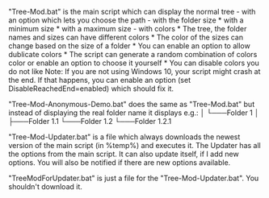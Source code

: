 "Tree-Mod.bat" is the main script which can display the normal tree
    - with an option which lets you choose the path
    - with the folder size
        * with a minimum size
        * with a maximum size
    - with colors
        * The tree, the folder names and sizes can have different colors
        * The color of the sizes can change based on the size of a folder
        * You can enable an option to allow dublicate colors
        * The script can generate a random combination of colors color or enable an option to choose it yourself
        * You can disable colors you do not like
  Note: If you are not using Windows 10, your script might crash at the end. If that happens, you can enable an option (set DisableReachedEnd=enabled) which should fix it.

"Tree-Mod-Anonymous-Demo.bat" does the same as "Tree-Mod.bat" but instead of displaying the real folder name it displays e.g.:
    │
    └───Folder 1
        │
        ├───Folder 1.1
        └───Folder 1.2
            └───Folder 1.2.1

"Tree-Mod-Updater.bat" is a file which always downloads the newest version of the main script (in %temp%) and executes it. The Updater has all the options from the main script. It can also update itself, if I add new options. You will also be notified if there are new options available.

"TreeModForUpdater.bat" is just a file for the "Tree-Mod-Updater.bat". You shouldn't download it.
